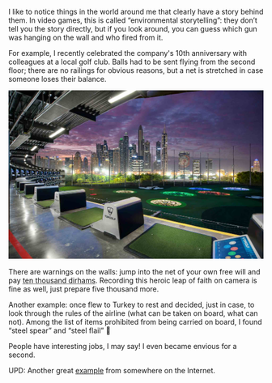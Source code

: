 ﻿I like to notice things in the world around me that clearly have a story behind them. In video games, this is called “environmental storytelling”: they don’t tell you the story directly, but if you look around, you can guess which gun was hanging on the wall and who fired from it.

For example, I recently celebrated the company's 10th anniversary with colleagues at a local golf club. Balls had to be sent flying from the second floor; there are no railings for obvious reasons, but a net is stretched in case someone loses their balance.

![Photo from the club website to make it clearer.](topgolf.jpeg)

There are warnings on the walls: jump into the net of your own free will and pay <abbr title="About two hundred thousand rubles at this moment.">ten thousand dirhams</abbr>. Recording this heroic leap of faith on camera is fine as well, just prepare five thousand more.

Another example: once flew to Turkey to rest and decided, just in case, to look through the rules of the airline (what can be taken on board, what can not). Among the list of items prohibited from being carried on board, I found “steel spear” and “steel flail” 😬

People have interesting jobs, I may say! I even became envious for a second.

UPD: Another great [example](soundproof.jpeg) from somewhere on the Internet.